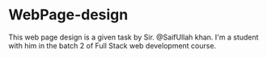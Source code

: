 # WebPage-design
This web page design is a given task by Sir. @SaifUllah khan. I'm a student with him in the batch 2 of Full Stack web development course.
